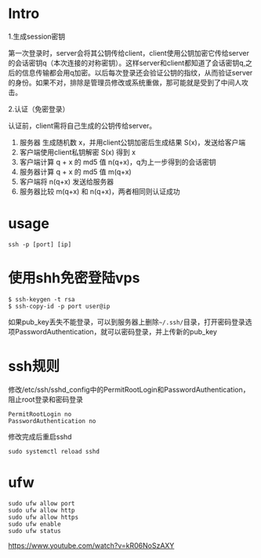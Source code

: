 # Intro

1.生成session密钥

第一次登录时，server会将其公钥传给client，client使用公钥加密它传给server的会话密钥q（本次连接的对称密钥）。这样server和client都知道了会话密钥q,之后的信息传输都会用q加密。以后每次登录还会验证公钥的指纹，从而验证server的身份。如果不对，排除是管理员修改或系统重做，那可能就是受到了中间人攻击。

2.认证（免密登录）

认证前，client需将自己生成的公钥传给server。
1. 服务器 生成随机数 x，并用client公钥加密后生成结果 S(x)，发送给客户端
2. 客户端使用client私钥解密 S(x) 得到 x
3. 客户端计算 q + x 的 md5 值 n(q+x)，q为上一步得到的会话密钥
4. 服务器计算 q + x 的 md5 值 m(q+x)
5. 客户端将 n(q+x) 发送给服务器
6. 服务器比较 m(q+x) 和 n(q+x)，两者相同则认证成功

# usage

```
ssh -p [port] [ip]
```

# 使用shh免密登陆vps

```
$ ssh-keygen -t rsa
$ ssh-copy-id -p port user@ip
```

如果pub_key丢失不能登录，可以到服务器上删除``~/.ssh/``目录，打开密码登录选项PasswordAuthentication，就可以密码登录，并上传新的pub_key

# ssh规则

修改/etc/ssh/sshd_config中的PermitRootLogin和PasswordAuthentication，阻止root登录和密码登录

```
PermitRootLogin no
PasswordAuthentication no
```

修改完成后重启sshd

```
sudo systemctl reload sshd
```

# ufw

```
sudo ufw allow port
sudo ufw allow http
sudo ufw allow https
sudo ufw enable
sudo ufw status
```

https://www.youtube.com/watch?v=kR06NoSzAXY

